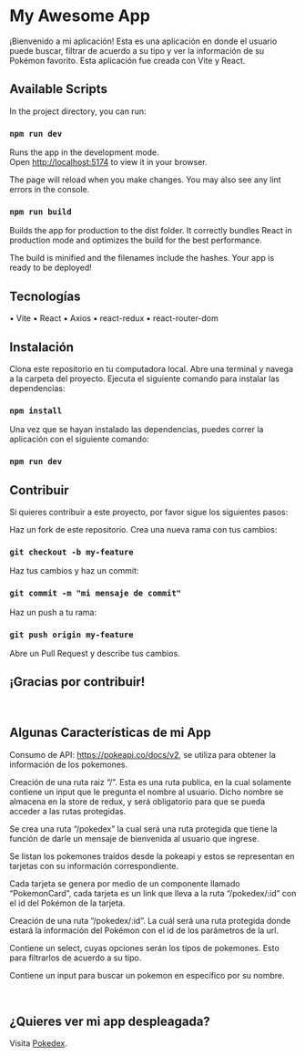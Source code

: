 # My Awesome App

¡Bienvenido a mi aplicación! Esta es una aplicación en donde el usuario puede buscar, filtrar de acuerdo a su tipo y ver la información de su Pokémon favorito. Esta aplicación fue creada con Vite y React.

## Available Scripts

In the project directory, you can run:

### `npm run dev`

Runs the app in the development mode.\
Open [http://localhost:5174](http://localhost:5174) to view it in your browser.

The page will reload when you make changes.
You may also see any lint errors in the console.

### `npm run build`

Builds the app for production to the dist folder.
It correctly bundles React in production mode and optimizes the build for the best performance.

The build is minified and the filenames include the hashes.
Your app is ready to be deployed!


## Tecnologías
▪	Vite
▪	React
▪	Axios
▪	react-redux
▪	react-router-dom

## Instalación
Clona este repositorio en tu computadora local.
Abre una terminal y navega a la carpeta del proyecto.
Ejecuta el siguiente comando para instalar las dependencias:

### `npm install`

Una vez que se hayan instalado las dependencias, puedes correr la aplicación con el siguiente comando:

### `npm run dev`


## Contribuir
Si quieres contribuir a este proyecto, por favor sigue los siguientes pasos:

Haz un fork de este repositorio.
Crea una nueva rama con tus cambios:

### `git checkout -b my-feature`

Haz tus cambios y haz un commit:

### `git commit -m "mi mensaje de commit"`

Haz un push a tu rama:

### `git push origin my-feature`

Abre un Pull Request y describe tus cambios.

## ¡Gracias por contribuir!

<br>

## Algunas Características de mi App 

Consumo de API: https://pokeapi.co/docs/v2, se utiliza para obtener la información de los pokemones.

Creación de una ruta raiz “/”. Esta es una ruta publica, en la cual solamente contiene un input que le pregunta el nombre al usuario. Dicho nombre se almacena en la store de redux, y será obligatorio para que se pueda acceder a las rutas protegidas.

Se crea una ruta “/pokedex” la cual será una ruta protegida que tiene la función de darle un mensaje de bienvenida al usuario que ingrese.

Se listan los pokemones traídos desde la pokeapi y estos se representan en tarjetas con su información correspondiente. 

Cada tarjeta se genera por medio de un componente llamado “PokemonCard”, cada tarjeta es un link que lleva a la ruta “/pokedex/:id” con el id del Pokémon de la tarjeta.

Creación de una ruta “/pokedex/:id”. La cuál será una ruta protegida donde estará la información del Pokémon con el id de los parámetros de la url.

Contiene un select, cuyas opciones serán los tipos de pokemones. Esto para filtrarlos de acuerdo a su tipo.

Contiene un input para buscar un pokemon en específico por su nombre.


<br>

## ¿Quieres ver mi app despleagada?
Visita <a href="https://pokedex-app-ct.netlify.app/" target="_blank">Pokedex</a>.
